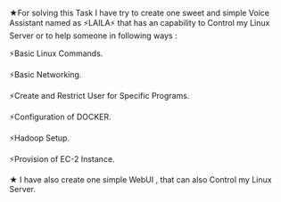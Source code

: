 ★For solving this Task I have try to create one sweet and simple Voice Assistant named as ⚡LAILA⚡ that has an capability to Control my Linux Server or to help someone in following ways :

⚡Basic Linux Commands.

⚡Basic Networking.

⚡Create and Restrict User for Specific Programs.

⚡Configuration of DOCKER.

⚡Hadoop Setup.

⚡Provision of EC-2 Instance.

★ I have also create one simple WebUI , that can also Control my Linux Server.
